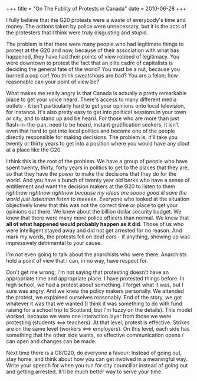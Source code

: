 +++
title = "On The Futility of Protests in Canada"
date = 2010-06-28
+++

I fully believe that the G20 protests were a waste of everybody's time and money. The actions taken by police were unnecessary, but it is the acts of the protesters that I think were truly disgusting and stupid.

The problem is that there were many people who had legitimate things to protest at the G20 and now, because of their association with what has happened, they have had their points of view robbed of legitimacy. You were downtown to protest the fact that an elite cadre of capitalists is deciding the general fate of the world? You must be a nut, because you burned a cop car! You think sweatshops are bad? You are a felon; how reasonable can your point of view be?

What makes me really angry is that Canada is actually a pretty remarkable place to get your voice heard. There's access to many different media outlets - it isn't particularly hard to get your opinions onto local television, for instance. It's also pretty easy to get into political sessions in your town or city, and to stand up and be heard. For those who are more than just flash-in-the-pan, need to be heard, instant gratification seekers, it isn't even that hard to get into local politics and become one of the people directly responsible for making decisions. The problem is, it'll take you twenty or thirty years to get into a position where you would have any clout at a place like the G20.

I think this is the root of the problem. We have a group of people who have spent twenty, thirty, forty years in politics to get to the places that they are, so that they have the power to make the decisions that they do for the world. And you have a bunch of twenty year old berks who have a sense of entitlement and want the decision makers at the G20 to listen to them _rightnow rightnow rightnow because my ideas are soooo good ill save the world just listenman listen to meeeee_. Everyone who looked at the situation objectively knew that this was not the correct time or place to get your opinions out there. We knew about the billion dollar security budget. We knew that there were many more police officers than normal. We knew that **all of what happened would probably happen as it did**. Those of us who were intelligent stayed away and did not get arrested for no reason. And mark my words, the protests fell on deaf ears - if anything, showing up was impressively detrimental to your cause.

I'm not even going to talk about the anarchists who were there. Anarchists hold a point of view that I can, in no way, have respect for.

Don't get me wrong; I'm not saying that protesting doesn't have an appropriate time and appropriate place. I have protested things before. In high school, we had a protest about something. I forget what it was, but I sure was angry. And we knew the policy makers personally. We attended the protest, we explained ourselves reasonably. End of the story, we got whatever it was that we wanted (I think it was something to do with fund raising for a school trip to Scotland, but I'm fuzzy on the details). This model worked, because we were one interaction layer from those we were protesting (students <==> teachers). At that level, protest is effective. Strikes are on the same level (workers <==> employers). On this level, each side has something that the other side wants, so effective communication opens / can open and changes can be made.

Next time there is a G8/G20, do everyone a favour: Instead of going out, stay home, and think about how you can get involved in a meaningful way. Write your speech for when you run for city councillor instead of going out and getting arrested. It'll be much better way to serve your time.
